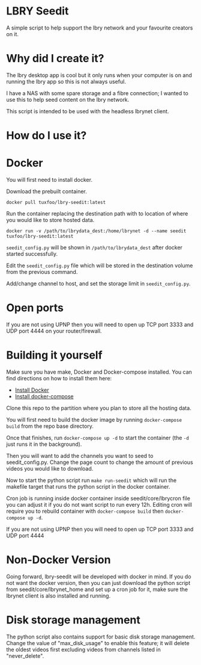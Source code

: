 # LBRY Seedit

A simple script to help support the lbry network and your favourite creators on it.

# Why did I create it?

The lbry desktop app is cool but it only runs when your computer is on and running the lbry app so this is not always useful.

I have a NAS with some spare storage and a fibre connection; I wanted to use this to help seed content on the lbry network.

This script is intended to be used with the headless lbrynet client.

# How do I use it?

# Docker

You will first need to install docker.

Download the prebuilt container.

```
docker pull tuxfoo/lbry-seedit:latest
```

Run the container replacing the destination path with to location of where you would like to store hosted data.

```
docker run -v /path/to/lbrydata_dest:/home/lbrynet -d --name seedit tuxfoo/lbry-seedit:latest
```

`seedit_config.py` will be shown in `/path/to/lbrydata_dest` after docker started successfully.

Edit the `seedit_config.py` file which will be stored in the destination volume from the previous command.

Add/change channel to host, and set the storage limit in `seedit_config.py`.



# Open ports

If you are not using UPNP then you will need to open up TCP port 3333 and UDP port 4444 on your router/firewall.



# Building it yourself

Make sure you have make, Docker and Docker-compose installed. You can find directions on how to install them here:
- [Install Docker](https://docs.docker.com/install/)
- [Install docker-compose](https://docs.docker.com/compose/install/)

Clone this repo to the partition where you plan to store all the hosting data.

You will first need to build the docker image by running `docker-compose build` from the repo base directory.

Once that finishes, run `docker-compose up -d` to start the container (the `-d` just runs it in the background).

Then you will want to add the channels you want to seed to seedit_config.py.
Change the page count to change the amount of previous videos you would like to download.

Now to start the python script run `make run-seedit` which will run the makefile target that runs the python script in the docker container.

Cron job is running inside docker container inside seedit/core/lbrycron file you can adjust it if you do not want script to run every 12h.
Editing cron will require you to rebuild container with `docker-compose build` then `docker-compose up -d`.

If you are not using UPNP then you will need to open up TCP port 3333 and UDP port 4444

# Non-Docker Version

Going forward, lbry-seedit will be developed with docker in mind.
If you do not want the docker version, then you can just download the python script from seedit/core/lbrynet_home and set up a cron job for it, make sure the lbrynet client is also installed and running.

# Disk storage management
The python script also contains support for basic disk storage management. Change the value of "max_disk_usage" to enable this feature; it will delete the oldest videos first excluding videos from channels listed in "never_delete".
